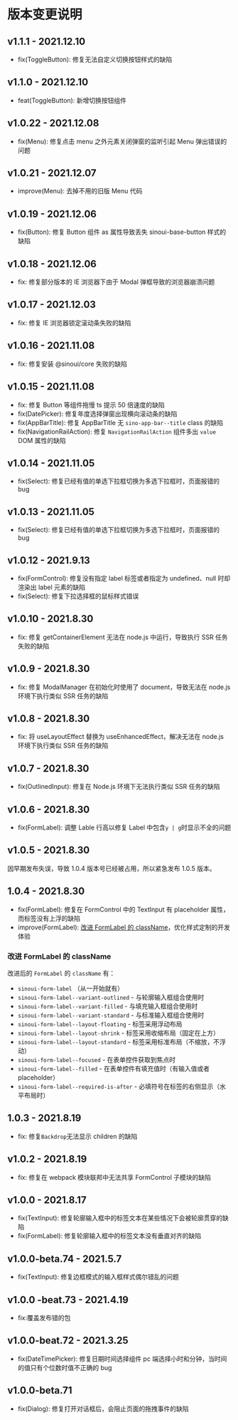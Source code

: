 # 版本变更说明

## v1.1.1 - 2021.12.10

- fix(ToggleButton): 修复无法自定义切换按钮样式的缺陷

## v1.1.0 - 2021.12.10

- feat(ToggleButton): 新增切换按钮组件

## v1.0.22 - 2021.12.08

- fix(Menu): 修复点击 menu 之外元素关闭弹窗的监听引起 Menu 弹出错误的问题

## v1.0.21 - 2021.12.07

- improve(Menu): 去掉不用的旧版 Menu 代码

## v1.0.19 - 2021.12.06

- fix(Button): 修复 Button 组件 as 属性导致丢失 sinoui-base-button 样式的缺陷

## v1.0.18 - 2021.12.06

- fix: 修复部分版本的 IE 浏览器下由于 Modal 弹框导致的浏览器崩溃问题

## v1.0.17 - 2021.12.03

- fix: 修复 IE 浏览器锁定滚动条失败的缺陷

## v1.0.16 - 2021.11.08

- fix: 修复安装 @sinoui/core 失败的缺陷

## v1.0.15 - 2021.11.08

- fix: 修复 Button 等组件拖慢 ts 提示 50 倍速度的缺陷
- fix(DatePicker): 修复年度选择弹窗出现横向滚动条的缺陷
- fix(AppBarTitle): 修复 AppBarTitle 无 `sino-app-bar--title` class 的缺陷
- fix(NavigationRailAction): 修复 `NavigationRailAction` 组件多出 `value` DOM 属性的缺陷

## v1.0.14 - 2021.11.05

- fix(Select): 修复已经有值的单选下拉框切换为多选下拉框时，页面报错的 bug

## v1.0.13 - 2021.11.05

- fix(Select): 修复已经有值的单选下拉框切换为多选下拉框时，页面报错的 bug

## v1.0.12 - 2021.9.13

- fix(FormControl): 修复没有指定 label 标签或者指定为 undefined、null 时却渲染出 label 元素的缺陷
- fix(Select): 修复下拉选择框的鼠标样式错误

## v1.0.10 - 2021.8.30

- fix: 修复 getContainerElement 无法在 node.js 中运行，导致执行 SSR 任务失败的缺陷

## v1.0.9 - 2021.8.30

- fix: 修复 ModalManager 在初始化时使用了 document，导致无法在 node.js 环境下执行类似 SSR 任务的缺陷

## v1.0.8 - 2021.8.30

- fix: 将 useLayoutEffect 替换为 useEnhancedEffect，解决无法在 node.js 环境下执行类似 SSR 任务的缺陷

## v1.0.7 - 2021.8.30

- fix(OutlinedInput): 修复在 Node.js 环境下无法执行类似 SSR 任务的缺陷

## v1.0.6 - 2021.8.30

- fix(FormLabel): 调整 Lable 行高以修复 Label 中包含`y | g`时显示不全的问题

## v1.0.5 - 2021.8.30

因早期发布失误，导致 1.0.4 版本号已经被占用，所以紧急发布 1.0.5 版本。

## 1.0.4 - 2021.8.30

- fix(FormLabel): 修复在 FormControl 中的 TextInput 有 placeholder 属性，而标签没有上浮的缺陷
- improve(FormLabel): [改进 FormLabel 的 className](#改进-formlabel-的-classname)，优化样式定制的开发体验

### 改进 FormLabel 的 className

改进后的 `FormLabel` 的 `className` 有：

- `sinoui-form-label` （从一开始就有）
- `sinoui-form-label--variant-outlined` - 与轮廓输入框组合使用时
- `sinoui-form-label--variant-filled` - 与填充输入框组合使用时
- `sinoui-form-label--variant-standard` - 与标准输入框组合使用时
- `sinoui-form-label--layout-floating` - 标签采用浮动布局
- `sinoui-form-label--layout-shrink` - 标签采用收缩布局（固定在上方）
- `sinoui-form-label--layout-standard` - 标签采用标准布局（不缩放，不浮动）
- `sinoui-form-label--focused` - 在表单控件获取到焦点时
- `sinoui-form-label--filled` - 在表单控件有填充值时（有输入值或者 placeholder）
- `sinoui-form-label--required-is-after` - 必填符号在标签的右侧显示（水平布局时）

## 1.0.3 - 2021.8.19

- fix: 修复`Backdrop`无法显示 children 的缺陷

## v1.0.2 - 2021.8.19

- fix: 修复在 webpack 模块联邦中无法共享 FormControl 子模块的缺陷

## v1.0.0 - 2021.8.17

- fix(TextInput): 修复轮廓输入框中的标签文本在某些情况下会被轮廓贯穿的缺陷
- fix(FormLabel): 修复轮廓输入框中的标签文本没有垂直对齐的缺陷

## v1.0.0-beta.74 - 2021.5.7

- fix(TextInput): 修复边框模式的输入框样式偶尔错乱的问题

## v1.0.0 -beat.73 - 2021.4.19

- fix:覆盖发布错的包

## v1.0.0-beat.72 - 2021.3.25

- fix(DateTimePicker): 修复日期时间选择组件 pc 端选择小时和分钟，当时间的值只有个位数时值不正确的 bug

## v1.0.0-beta.71

- fix(Dialog): 修复打开对话框后，会阻止页面的拖拽事件的缺陷
